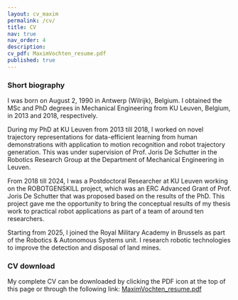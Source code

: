 ```yaml
---
layout: cv_maxim
permalink: /cv/
title: CV
nav: true
nav_order: 4
description: 
cv_pdf: MaximVochten_resume.pdf
published: true
---
```


### Short biography

I was born on August 2, 1990 in Antwerp (Wilrijk), Belgium. I obtained the MSc and PhD degrees in Mechanical Engineering from KU Leuven, Belgium, in 2013 and 2018, respectively.

During my PhD at KU Leuven from 2013 till 2018, I worked on novel trajectory representations for data-efficient learning from human demonstrations with application to motion recognition and robot trajectory generation. This was under supervision of Prof. Joris De Schutter in the Robotics Research Group at the Department of Mechanical Engineering in Leuven. 

From 2018 till 2024, I was a Postdoctoral Researcher at KU Leuven working on the ROBOTGENSKILL project, which was an ERC Advanced Grant of Prof. Joris De Schutter that was proposed based on the results of the PhD. This project gave me the opportunity to bring the conceptual results of my thesis work to practical robot applications as part of a team of around ten researchers.

Starting from 2025, I joined the Royal Military Academy in Brussels as part of the Robotics & Autonomous Systems unit. I research robotic technologies to improve the detection and disposal of land mines.

### CV download

My complete CV can be downloaded by clicking the PDF icon at the top of this page or through the following link: [MaximVochten_resume.pdf](/assets/pdf/MaximVochten_resume.pdf)